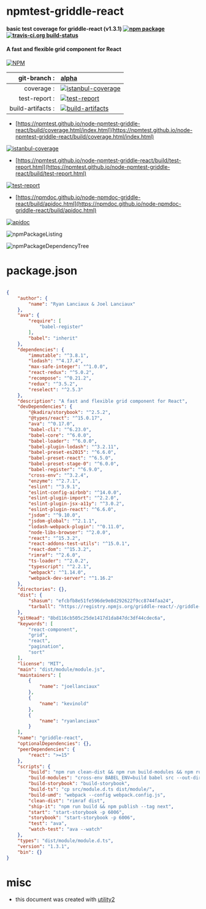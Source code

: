 # npmtest-griddle-react

#### basic test coverage for  griddle-react (v1.3.1)  [![npm package](https://img.shields.io/npm/v/npmtest-griddle-react.svg?style=flat-square)](https://www.npmjs.org/package/npmtest-griddle-react) [![travis-ci.org build-status](https://api.travis-ci.org/npmtest/node-npmtest-griddle-react.svg)](https://travis-ci.org/npmtest/node-npmtest-griddle-react)

#### A fast and flexible grid component for React

[![NPM](https://nodei.co/npm/griddle-react.png?downloads=true&downloadRank=true&stars=true)](https://www.npmjs.com/package/griddle-react)

| git-branch : | [alpha](https://github.com/npmtest/node-npmtest-griddle-react/tree/alpha)|
|--:|:--|
| coverage : | [![istanbul-coverage](https://npmtest.github.io/node-npmtest-griddle-react/build/coverage.badge.svg)](https://npmtest.github.io/node-npmtest-griddle-react/build/coverage.html/index.html)|
| test-report : | [![test-report](https://npmtest.github.io/node-npmtest-griddle-react/build/test-report.badge.svg)](https://npmtest.github.io/node-npmtest-griddle-react/build/test-report.html)|
| build-artifacts : | [![build-artifacts](https://npmtest.github.io/node-npmtest-griddle-react/glyphicons_144_folder_open.png)](https://github.com/npmtest/node-npmtest-griddle-react/tree/gh-pages/build)|

- [https://npmtest.github.io/node-npmtest-griddle-react/build/coverage.html/index.html](https://npmtest.github.io/node-npmtest-griddle-react/build/coverage.html/index.html)

[![istanbul-coverage](https://npmtest.github.io/node-npmtest-griddle-react/build/screenCapture.buildCi.browser.%252Ftmp%252Fbuild%252Fcoverage.lib.html.png)](https://npmtest.github.io/node-npmtest-griddle-react/build/coverage.html/index.html)

- [https://npmtest.github.io/node-npmtest-griddle-react/build/test-report.html](https://npmtest.github.io/node-npmtest-griddle-react/build/test-report.html)

[![test-report](https://npmtest.github.io/node-npmtest-griddle-react/build/screenCapture.buildCi.browser.%252Ftmp%252Fbuild%252Ftest-report.html.png)](https://npmtest.github.io/node-npmtest-griddle-react/build/test-report.html)

- [https://npmdoc.github.io/node-npmdoc-griddle-react/build/apidoc.html](https://npmdoc.github.io/node-npmdoc-griddle-react/build/apidoc.html)

[![apidoc](https://npmdoc.github.io/node-npmdoc-griddle-react/build/screenCapture.buildCi.browser.%252Ftmp%252Fbuild%252Fapidoc.html.png)](https://npmdoc.github.io/node-npmdoc-griddle-react/build/apidoc.html)

![npmPackageListing](https://npmtest.github.io/node-npmtest-griddle-react/build/screenCapture.npmPackageListing.svg)

![npmPackageDependencyTree](https://npmtest.github.io/node-npmtest-griddle-react/build/screenCapture.npmPackageDependencyTree.svg)



# package.json

```json

{
    "author": {
        "name": "Ryan Lanciaux & Joel Lanciaux"
    },
    "ava": {
        "require": [
            "babel-register"
        ],
        "babel": "inherit"
    },
    "dependencies": {
        "immutable": "^3.8.1",
        "lodash": "^4.17.4",
        "max-safe-integer": "^1.0.0",
        "react-redux": "^5.0.2",
        "recompose": "^0.21.2",
        "redux": "^3.5.2",
        "reselect": "^2.5.3"
    },
    "description": "A fast and flexible grid component for React",
    "devDependencies": {
        "@kadira/storybook": "^2.5.2",
        "@types/react": "^15.0.17",
        "ava": "^0.17.0",
        "babel-cli": "^6.23.0",
        "babel-core": "^6.0.0",
        "babel-loader": "^6.0.0",
        "babel-plugin-lodash": "^3.2.11",
        "babel-preset-es2015": "^6.6.0",
        "babel-preset-react": "^6.5.0",
        "babel-preset-stage-0": "^6.0.0",
        "babel-register": "^6.9.0",
        "cross-env": "^3.2.4",
        "enzyme": "^2.7.1",
        "eslint": "^3.9.1",
        "eslint-config-airbnb": "^14.0.0",
        "eslint-plugin-import": "^2.2.0",
        "eslint-plugin-jsx-a11y": "^3.0.2",
        "eslint-plugin-react": "^6.6.0",
        "jsdom": "^9.10.0",
        "jsdom-global": "^2.1.1",
        "lodash-webpack-plugin": "^0.11.0",
        "node-libs-browser": "^2.0.0",
        "react": "^15.3.2",
        "react-addons-test-utils": "^15.0.1",
        "react-dom": "^15.3.2",
        "rimraf": "^2.6.0",
        "ts-loader": "^2.0.2",
        "typescript": "^2.2.1",
        "webpack": "^1.14.0",
        "webpack-dev-server": "^1.16.2"
    },
    "directories": {},
    "dist": {
        "shasum": "efcbfb8e51fe596de9e8d292622f9cc8744faa24",
        "tarball": "https://registry.npmjs.org/griddle-react/-/griddle-react-1.3.1.tgz"
    },
    "gitHead": "8bd116cb505c25de1417d1da847dc3df44cdec6a",
    "keywords": [
        "react-component",
        "grid",
        "react",
        "pagination",
        "sort"
    ],
    "license": "MIT",
    "main": "dist/module/module.js",
    "maintainers": [
        {
            "name": "joellanciaux"
        },
        {
            "name": "kevinold"
        },
        {
            "name": "ryanlanciaux"
        }
    ],
    "name": "griddle-react",
    "optionalDependencies": {},
    "peerDependencies": {
        "react": ">=15"
    },
    "scripts": {
        "build": "npm run clean-dist && npm run build-modules && npm run build-umd && npm run build-ts",
        "build-modules": "cross-env BABEL_ENV=build babel src --out-dir dist/module ",
        "build-storybook": "build-storybook",
        "build-ts": "cp src/module.d.ts dist/module/",
        "build-umd": "webpack --config webpack.config.js",
        "clean-dist": "rimraf dist",
        "ship-it": "npm run build && npm publish --tag next",
        "start": "start-storybook -p 6006",
        "storybook": "start-storybook -p 6006",
        "test": "ava",
        "watch-test": "ava --watch"
    },
    "types": "dist/module/module.d.ts",
    "version": "1.3.1",
    "bin": {}
}
```



# misc
- this document was created with [utility2](https://github.com/kaizhu256/node-utility2)
